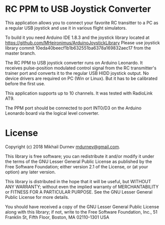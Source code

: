 # RC PPM to USB Joystick Converter 

This application allows you to connect your favorite RC transitter to a PC as
a regular USB joystick and use it in various flight simulators.

To build it you need Arduino IDE 1.8.3 and the joystick library located at 
https://github.com/MHeironimus/ArduinoJoystickLibrary
Please use joystick library commit 10eda40beecf1b1b632551ba6378a169832aec17
from the master branch.

The RC PPM to USB joystick converter runs on Arduino Leonardo.
It receives pulse-position modulated control signal from the RC transmitter's
trainer port and converts it to the regular USB HIDD joystick output. No device
drivers are required on PC (Win or Linux). But it has to be calibrated before
the first use.

This application supports up to 10 channels. It was tested with RadioLink AT9.

The PPM port should be connected to port INT0/D3 on the Arduino Leonardo board
via the logical level converter.


# License

Copyright (c) 2018 Mikhail Durnev <mdurnev@gmail.com>.

This library is free software; you can redistribute it and/or
modify it under the terms of the GNU Lesser General Public
License as published by the Free Software Foundation; either
version 2.1 of the License, or (at your option) any later version.

This library is distributed in the hope that it will be useful,
but WITHOUT ANY WARRANTY; without even the implied warranty of
MERCHANTABILITY or FITNESS FOR A PARTICULAR PURPOSE. See the GNU
Lesser General Public License for more details.

You should have received a copy of the GNU Lesser General Public
License along with this library; if not, write to the Free Software
Foundation, Inc., 51 Franklin St, Fifth Floor, Boston, MA 02110-1301 USA
